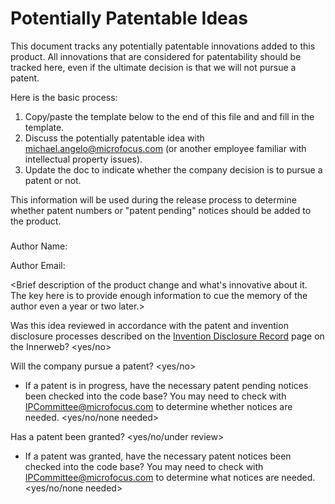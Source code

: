 # <Product Name> Potentially Patentable Ideas

This document tracks any potentially patentable innovations added to this product. All innovations that are considered for patentability should be tracked here, even if the ultimate decision is that we will not pursue a patent.

Here is the basic process:

1.   Copy/paste the template below to the end of this file and and fill in the template.
1.   Discuss the potentially patentable idea with michael.angelo@microfocus.com (or another employee familiar with intellectual property issues).
1.   Update the doc to indicate whether the company decision is to pursue a patent or not.

This information will be used during the release process to determine whether patent numbers or "patent pending" notices should be added to the product.


### <Brief title for potentially patentable idea>

Author Name: <Name of person who checked in the code>

Author Email: <Email address for the author>

<Brief description of the product change and what's innovative about it. The key here is to provide enough information to cue the memory of the author even a year or two later.>

Was this idea reviewed in accordance with the patent and invention disclosure processes described on the [Invention Disclosure Record](https://intra.microfocus.net/company/invention-disclosure-record/) page on the Innerweb? <yes/no>

Will the company pursue a patent? <yes/no>
*   If a patent is in progress, have the necessary patent pending notices been checked into the code base? You may need to check with [IPCommittee@microfocus.com](IPCommittee@microfocus.com) to determine whether notices are needed.  <yes/no/none needed>

Has a patent been granted? <yes/no/under review>
*   If a patent was granted, have the necessary patent notices been checked into the code base? You may need to check with [IPCommittee@microfocus.com](IPCommittee@microfocus.com) to determine what notices are needed. <yes/no/none needed>



